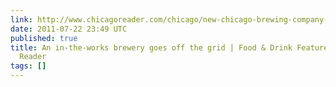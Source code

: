 ```yaml
---
link: http://www.chicagoreader.com/chicago/new-chicago-brewing-company-back-of-the-yards-brewery/Content?oid=4247645
date: 2011-07-22 23:49 UTC
published: true
title: An in-the-works brewery goes off the grid | Food & Drink Feature | Chicago
  Reader
tags: []
---
```



